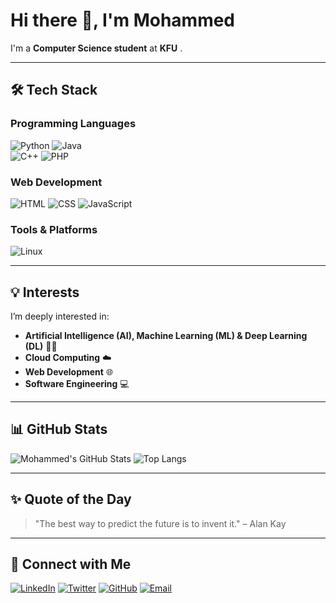 # Hi there 👋, I'm Mohammed

I'm a **Computer Science student** at **KFU** .  

---

## 🛠️ Tech Stack

### Programming Languages
![Python](https://img.shields.io/badge/-Python-3776AB?logo=python&logoColor=white)
![Java](https://img.shields.io/badge/-Java-007396?logo=java&logoColor=white)  
![C++](https://img.shields.io/badge/-C++-00599C?logo=cplusplus&logoColor=white)
![PHP](https://img.shields.io/badge/-PHP-777BB4?logo=php&logoColor=white)

### Web Development
![HTML](https://img.shields.io/badge/-HTML-E34F26?logo=html5&logoColor=white)
![CSS](https://img.shields.io/badge/-CSS-1572B6?logo=css3&logoColor=white)
![JavaScript](https://img.shields.io/badge/-JavaScript-F7DF1E?logo=javascript&logoColor=black)

### Tools & Platforms
![Linux](https://img.shields.io/badge/-Linux-FCC624?logo=linux&logoColor=black)

---
## 💡 Interests
I’m deeply interested in:  

- **Artificial Intelligence (AI), Machine Learning (ML) & Deep Learning (DL)** 🤖🧠   
- **Cloud Computing** ☁️  
- **Web Development** 🌐  
- **Software Engineering** 💻  
---

## 📊 GitHub Stats
![Mohammed's GitHub Stats](https://github-readme-stats.vercel.app/api?username=m7m84&show_icons=true&theme=radical)
![Top Langs](https://github-readme-stats.vercel.app/api/top-langs/?username=m7m84&layout=compact&theme=radical)


---

## ✨ Quote of the Day
> "The best way to predict the future is to invent it." – Alan Kay

---

## 🔗 Connect with Me
[![LinkedIn](https://img.shields.io/badge/-LinkedIn-0077B5?logo=linkedin&logoColor=white&style=flat-square)](https://www.linkedin.com/in/YOUR-LINK-HERE)
[![Twitter](https://img.shields.io/badge/-Twitter-1DA1F2?logo=twitter&logoColor=white&style=flat-square)](https://twitter.com/YOUR-LINK-HERE)
[![GitHub](https://img.shields.io/badge/-GitHub-181717?logo=github&logoColor=white&style=flat-square)](https://github.com/m7m84)
[![Email](https://img.shields.io/badge/-Email-D14836?logo=gmail&logoColor=white&style=flat-square)](mailto:moammedmjd1234@gmail.com)
